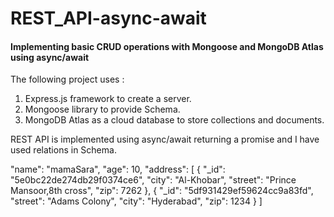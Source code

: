 # REST_API-async-await
#### Implementing basic CRUD operations with Mongoose and MongoDB Atlas using async/await

The following project uses :
1. Express.js framework to create a server. 
2. Mongoose library to provide Schema.
3. MongoDB Atlas as a cloud database to store collections and documents.

REST API is implemented using async/await returning a promise and I have used relations in Schema.



"name": "mamaSara",
        "age": 10,
        "address": [
            {
                "_id": "5e0bc22de274db29f0374ce6",
                "city": "Al-Khobar",
                "street": "Prince Mansoor,8th cross",
                "zip": 7262
            },
            {
                "_id": "5df931429ef59624cc9a83fd",
                "street": "Adams Colony",
                "city": "Hyderabad",
                "zip": 1234
            }
        ]
